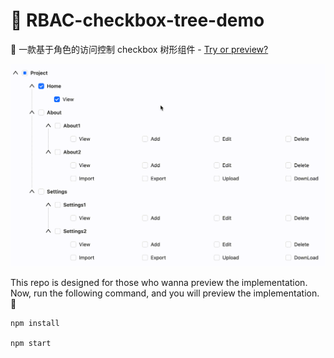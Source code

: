 # 👋 RBAC-checkbox-tree-demo

🚩 一款基于角色的访问控制 checkbox 树形组件 - [Try or preview?](https://yingjieweb.github.io/RBAC-checkbox-tree-demo/)

<img src="./src/assets/preview.gif" />

This repo is designed for those who wanna preview the implementation. Now, run the following command, and you will preview the implementation. 🎉

```
npm install

npm start
```

